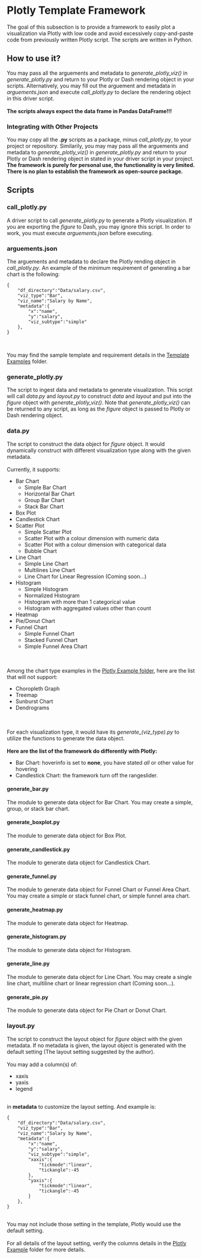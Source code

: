 # Plotly Template Framework
The goal of this subsection is to provide a framework to easily plot a visualization via Plotly with low code and avoid excessively copy-and-paste code from previously written Plotly script. The scripts are written in Python.

## How to use it?
You may pass all the arguements and metadata to <i>generate_plotly_viz()</i> in <i>generate_plotly.py</i> and return to your Plotly or Dash rendering object in your scripts. Alternatively, you may fill out the arguement and metadata in <i>arguements.json</i> and execute <i>call_plotly.py</i> to declare the rendering object in this driver script.
<br><br>
<b>The scripts always expect the data frame in Pandas DataFrame!!!</b>

### Integrating with Other Projects
You may copy all the <b>.py</b> scripts as a package, minus <i>call_plotly.py</i>, to your project or repository. Similarily, you may may pass all the arguements and metadata to <i>generate_plotly_viz()</i> in <i>generate_plotly.py</i> and return to your Plotly or Dash rendering object in stated in your driver script in your project. <b>The framework is purely for personal use, the functionality is very limited. There is no plan to establish the framework as open-source package.</b>

## Scripts
### call_plotly.py
A driver script to call <i>generate_plotly.py</i> to generate a Plotly visualization. If you are exporting the <i>figure</i> to Dash, you may ignore this script. In order to work, you must execute <i>arguements.json</i> before executing.

### arguements.json
The arguements and metadata to declare the Plotly rending object in <i>call_plotly.py</i>. An example of the minimum requirement of generating a bar chart is the following:

```
{
	"df_directory":"Data/salary.csv", 
	"viz_type":"Bar", 
	"viz_name":"Salary by Name",
	"metadata":{
		"x":"name", 
		"y":"salary", 
		"viz_subtype":"simple"
	},
}
```

<br>

You may find the sample template and requirement details in the [Template Examples](/TemplateExamples) folder.

### generate_plotly.py
The script to ingest data and metadata to generate visualization. This script will call <i>data.py</i> and <i>layout.py</i> to construct <i>data</i> and <i>layout</i> and put into the <i>figure</i> object with <i>generate_plotly_viz()</i>. Note that <i>generate_plotly_viz()</i> can be returned to any script, as long as the <i>figure</i> object is passed to Plotly or Dash rendering object.

### data.py
The script to construct the data object for <i>figure</i> object. It would dynamically construct with different visualization type along with the given metadata.
<br><br>
Currently, it supports:
<ul>
	<li>Bar Chart 
		<ul>
			<li>Simple Bar Chart</li>
			<li>Horizontal Bar Chart</li>
			<li>Group Bar Chart</li>
			<li>Stack Bar Chart</li>
		</ul>
	</li>
	<li>Box Plot</li>
	<li>Candlestick Chart</li>
	<li>Scatter Plot
		<ul>
			<li>Simple Scatter Plot</li>
			<li>Scatter Plot with a colour dimension with numeric data</li>
			<li>Scatter Plot with a colour dimension with categorical data</li>
			<li>Bubble Chart</li>
		</ul></li>
	<li>Line Chart
		<ul>
			<li>Simple Line Chart</li>
			<li>Multilines Line Chart</li>
			<li>Line Chart for Linear Regression (Coming soon...)</li>
		</ul></li>
	<li>Histogram
		<ul>
			<li>Simple Histogram</li>
			<li>Normalized Histogram</li>
			<li>Histogram with more than 1 categorical value</li>
			<li>Histogram with aggregated values other than count</li>
		</ul></li>
	<li>Heatmap</li>
	<li>Pie/Donut Chart</li>
	<li>Funnel Chart
		<ul>
			<li>Simple Funnel Chart</li>
			<li>Stacked Funnel Chart</li>
			<li>Simple Funnel Area Chart</li>
		</ul></li>
</ul>

<br><br>
Among the chart type examples in the [Plotly Example folder](../PlotlyExample), here are the list that will not support:
<ul>
	<li>Choropleth Graph</li>
	<li>Treemap</li>
	<li>Sunburst Chart</li>
	<li>Dendrograms</li>
</ul> 
<br><br>
For each visualization type, it would have its <i>generate_(viz_type).py</i> to utilize the functions to generate the data object.
<br><br>
<b>Here are the list of the framework do differently with Plotly:</b>
<ul>
	<li>Bar Chart: hoverinfo is set to <b>none</b>, you have stated <i>all</i> or other value for hovering</li>
	<li>Candlestick Chart: the framework turn off the rangeslider.</li>
</ul>

#### generate_bar.py
The module to generate data object for Bar Chart. You may create a simple, group, or stack bar chart.

#### generate_boxplot.py
The module to generate data object for Box Plot.

#### generate_candlestick.py
The module to generate data object for Candlestick Chart.

#### generate_funnel.py
The module to generate data object for Funnel Chart or Funnel Area Chart. You may create a simple or stack funnel chart, or simple funnel area chart.

#### generate_heatmap.py
The module to generate data object for Heatmap.

#### generate_histogram.py
The module to generate data object for Histogram.

#### generate_line.py
The module to generate data object for Line Chart. You may create a single line chart, multiline chart or linear regression chart (Coming soon...).

#### generate_pie.py
The module to generate data object for Pie Chart or Donut Chart.

### layout.py
The script to construct the layout object for <i>figure</i> object with the given metadata. If no metadata is given, the layout object is generated with the default setting (The layout setting suggested by the author).
<br><br>
You may add a column(s) of:
<ul>
	<li>xaxis</li>
	<li>yaxis</li>
	<li>legend</li>
</ul>

<br>
in <b>metadata</b> to customize the layout setting. And example is:

```
{
	"df_directory":"Data/salary.csv", 
	"viz_type":"Bar", 
	"viz_name":"Salary by Name",
	"metadata":{
		"x":"name", 
		"y":"salary", 
		"viz_subtype":"simple",
		"xaxis":{
			"tickmode":"linear",
			"tickangle":-45
		},
		"yaxis":{
			"tickmode":"linear",
			"tickangle":-45
		}
	},
}
```
<br>
You may not include those setting in the template, Plotly would use the default setting.
<br><br>
For all details of the layout setting, verify the columns details in the <a href=https://github.com/jacquessham/DashExamples/tree/master/PlotlyExample>Plotly Example</a> folder for more details. 